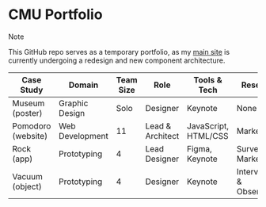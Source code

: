 # CMU Portfolio
> [!NOTE]
> This GitHub repo serves as a temporary portfolio, as my [main site](https://nicoletrappe.com) is currently undergoing a redesign and new component architecture.

| Case Study | Domain | Team Size | Role | Tools & Tech | Research | Duration | Demo |
| --- | --- | --- | --- | --- | --- | --- | --- |
| Museum (poster) | Graphic Design | Solo | Designer | Keynote | None | 1 week | [PNG](https://github.com/ntrappe/CMU_portfolio/blob/main/public/museum/poster-official.png) |
| Pomodoro (website) | Web Development | 11	| Lead & Architect | JavaScript, HTML/CSS | Market | 2 months | [Netlify](https://cse110team33.netlify.app) 
| Rock (app) | Prototyping | 4 | Lead Designer | Figma, Keynote | Surveys, Market |	2 months | [Figma](https://www.figma.com/proto/ywP4mSyfwGENQ4pwyzv1vW/A4-National-Park-App?type=design&node-id=580-4846&t=g8QpYQoQiVCjQTzi-1&scaling=scale-down&page-id=580%3A4841&starting-point-node-id=580%3A4846&show-proto-sidebar=1) | 
| Vacuum (object) | Prototyping | 4 | Designer | Keynote	| Interviews & Observation | 3 weeks | [PNG](https://github.com/ntrappe/CMU_portfolio/blob/main/public/vacuum/tesla-vacuum.png) |